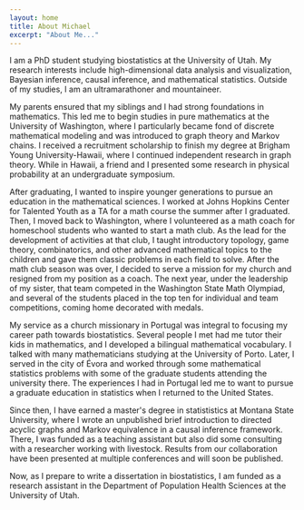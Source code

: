 ```yaml
---
layout: home
title: About Michael
excerpt: "About Me..."
---
```


I am a PhD student studying biostatistics at the University of Utah. My research interests include high-dimensional data analysis and visualization, Bayesian inference, causal inference, and mathematical statistics. Outside of my studies, I am an ultramarathoner and mountaineer.

My parents ensured that my siblings and I had strong foundations in mathematics. This led me to begin studies in pure mathematics at the University of Washington, where I particularly became fond of discrete mathematical modeling and was introduced to graph theory and Markov chains. I received a recruitment scholarship to finish my degree at Brigham Young University-Hawaii, where I continued independent research in graph theory. While in Hawaii, a friend and I presented some research in physical probability at an undergraduate symposium.

After graduating, I wanted to inspire younger generations to pursue an education in the mathematical sciences. I worked at Johns Hopkins Center for Talented Youth as a TA for a math course the summer after I graduated. Then, I moved back to Washington, where I volunteered as a math coach for homeschool students who wanted to start a math club. As the lead for the development of activities at that club, I taught introductory topology, game theory, combinatorics, and other advanced mathematical topics to the children and gave them classic problems in each field to solve. After the math club season was over, I decided to serve a mission for my church and resigned from my position as a coach. The next year, under the leadership of my sister, that team competed in the Washington State Math Olympiad, and several of the students placed in the top ten for individual and team competitions, coming home decorated with medals.

My service as a church missionary in Portugal was integral to focusing my career path towards biostatistics. Several people I met had me tutor their kids in mathematics, and I developed a bilingual mathematical vocabulary. I talked with many mathematicians studying at the University of Porto. Later, I served in the city of Évora and worked through some mathematical statistics problems with some of the graduate students attending the university there. The experiences I had in Portugal led me to want to pursue a graduate education in statistics when I returned to the United States.

Since then, I have earned a master's degree in statististics at Montana State University, where I wrote an unpublished brief introduction to directed acyclic graphs and Markov equivalence in a causal inference framework. There, I was funded as a teaching assistant but also did some consulting with a researcher working with livestock. Results from our collaboration have been presented at multiple conferences and will soon be published.

Now, as I prepare to write a dissertation in biostatistics, I am funded as a research assistant in the Department of Population Health Sciences at the University of Utah.
